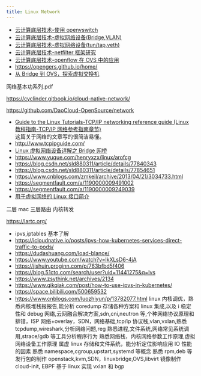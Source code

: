 ```yaml
---
title: Linux Network
---
```


- [云计算底层技术-使用 openvswitch](https://opengers.github.io/openstack/openstack-base-use-openvswitch/)
- [云计算底层技术-虚拟网络设备(Bridge,VLAN)](https://opengers.github.io/openstack/openstack-base-virtual-network-devices-bridge-and-vlan/)
- [云计算底层技术-虚拟网络设备(tun/tap,veth)](https://opengers.github.io/openstack/openstack-base-virtual-network-devices-tuntap-veth/#openvpn%E4%B8%AD%E4%BD%BF%E7%94%A8%E7%9A%84tun%E8%AE%BE%E5%A4%87)
- [云计算底层技术-netfilter 框架研究](https://opengers.github.io/openstack/openstack-base-netfilter-framework-overview/)
- [云计算底层技术-openflow 在 OVS 中的应用](https://opengers.github.io/openstack/openstack-base-openflow-in-openvswitch/)
- https://opengers.github.io/home/
- [从 Bridge 到 OVS，探索虚拟交换机 ](https://www.cnblogs.com/bakari/p/8097439.html)


网络基本功系列.pdf


https://cyclinder.gitbook.io/cloud-native-network/

https://github.com/DaoCloud-OpenSource/network

- [Guide to the Linux Tutorials-TCP/IP networking reference guide (Linux 教程指南-TCP/IP 网络参考指南章节)](http://www.penguintutor.com/linux/basic-network-reference)  
  这篇关于网络的文章写的很简洁易懂。
- http://www.tcpipguide.com/
- [Linux 虚拟网络设备详解之 Bridge 网桥](https://www.cnblogs.com/bakari/p/10529575.html)
- https://www.yuque.com/henryxzx/linux/arofcg
- https://blog.csdn.net/sld880311/article/details/77840343
- https://blog.csdn.net/sld880311/article/details/77854651
- https://www.cnblogs.com/zmkeil/archive/2013/04/21/3034733.html
- https://segmentfault.com/a/1190000009491002
- https://segmentfault.com/a/1190000009249039
- [用于虚拟网络的 Linux 接口简介](https://developers.redhat.com/blog/2018/10/22/introduction-to-linux-interfaces-for-virtual-networking#:~:text=A%20Linux%20bridge%20behaves%20like,VLAN%20filter%2C%20and%20multicast%20snooping.)

二层 mac 三层路由 内核转发

https://lartc.org/

- ipvs,iptables 基本了解
- https://icloudnative.io/posts/ipvs-how-kubernetes-services-direct-traffic-to-pods/
- https://dudashuang.com/load-blance/
- https://www.youtube.com/watch?v=lkXLsD6-4jA
- https://jishuin.proginn.com/p/763bfbd5f406
- https://blog.51cto.com/search/user?uid=11441275&q=lvs
- https://www.zsythink.net/archives/2134
- https://www.qikqiak.com/post/how-to-use-ipvs-in-kubernetes/
- https://space.bilibili.com/500659532
- https://www.cnblogs.com/luozhiyun/p/13782077.html
  linux 内核调优，熟悉内核堆栈报报告,能分析 coredump
  存储各种方案和 linux 集成,以及 i 稳定性和 debug
  网络,云网融合解决方案,sdn,cni,neutron 等,个种网络协议原理和排错，ISP 网络+overlay，SDN，网络基础,tcp/ip 协议栈,vlan,vxlan,熟悉 tcpdump,wireshark,分析网络问题,reg
  熟悉进程,文件系统,网络常见系统调用,strace/gdb 等工具分析程序行为
  熟悉网络栈，内核网络参数工作原理,虚拟网络设备工作原理
  属虚 linux 存储和文件系统，能分析定位影响应用 IO 性能的因素
  熟悉 namespace,cgroup,upstart,systemd 等概念
  熟悉 rpm,deb 等发行包的制作
  openstack,kvm,SDN，linuxbridge,OVS,libvirt 镜像制作 cloud-init,
  EBPF
  基于 linux 实现 vxlan 和 bgp
